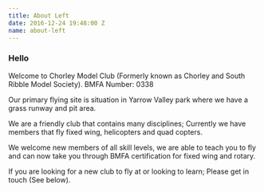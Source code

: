 ```yaml
---
title: About Left
date: 2016-12-24 19:48:00 Z
name: about-left
---
```


### Hello
Welcome to Chorley Model Club (Formerly known as Chorley and South Ribble Model Society). BMFA Number: 0338

Our primary flying site is situation in Yarrow Valley park where we have a grass runway and pit area.

We are a friendly club that contains many disciplines; Currently we have members that fly fixed wing, helicopters and quad copters.

We welcome new members of all skill levels, we are able to teach you to fly and can now take you through BMFA certification for fixed wing and rotary.

If you are looking for a new club to fly at or looking to learn; Please get in touch (See below).